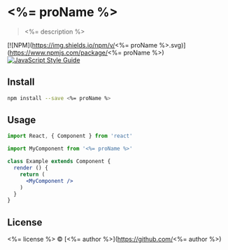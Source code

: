 # <%= proName %>

> <%= description %>

[![NPM](https://img.shields.io/npm/v/<%= proName %>.svg)](https://www.npmjs.com/package/<%= proName %>) [![JavaScript Style Guide](https://img.shields.io/badge/code_style-standard-brightgreen.svg)](https://standardjs.com)

## Install

```bash
npm install --save <%= proName %>
```

## Usage

```jsx
import React, { Component } from 'react'

import MyComponent from '<%= proName %>'

class Example extends Component {
  render () {
    return (
      <MyComponent />
    )
  }
}
```

## License

<%= license %> © [<%= author %>](https://github.com/<%= author %>)